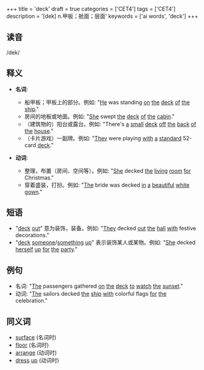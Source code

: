 +++
title = 'deck'
draft = true
categories = ['CET4']
tags = ['CET4']
description = '[dek] n.甲板；舱面；层面'
keywords = ['ai words', 'deck']
+++

## 读音
/dek/

## 释义
- **名词**:
   - 船甲板；甲板上的部分。例如: "[He](/zh/post/he/) was standing [on](/zh/post/on/) [the](/zh/post/the/) [deck](/zh/post/deck/) [of](/zh/post/of/) [the](/zh/post/the/) [ship](/zh/post/ship/)."
   - 房间的地板或地面。例如: "[She](/zh/post/she/) swept [the](/zh/post/the/) [deck](/zh/post/deck/) [of](/zh/post/of/) [the](/zh/post/the/) [cabin](/zh/post/cabin/)."
   - （建筑物的）阳台或露台。例如: "There's [a](/zh/post/a/) [small](/zh/post/small/) [deck](/zh/post/deck/) [off](/zh/post/off/) [the](/zh/post/the/) [back](/zh/post/back/) [of](/zh/post/of/) [the](/zh/post/the/) [house](/zh/post/house/)."
   - （卡片游戏）一副牌。例如: "[They](/zh/post/they/) were playing [with](/zh/post/with/) [a](/zh/post/a/) [standard](/zh/post/standard/) 52-card [deck](/zh/post/deck/)."

- **动词**:
   - 整理，布置（房间、空间等）。例如: "[She](/zh/post/she/) decked [the](/zh/post/the/) [living](/zh/post/living/) [room](/zh/post/room/) [for](/zh/post/for/) Christmas."
   - 穿着盛装，打扮。例如: "[The](/zh/post/the/) bride was decked [in](/zh/post/in/) [a](/zh/post/a/) [beautiful](/zh/post/beautiful/) [white](/zh/post/white/) [gown](/zh/post/gown/)."

## 短语
- "[deck](/zh/post/deck/) [out](/zh/post/out/)" 意为装饰，装备。例如: "[They](/zh/post/they/) decked [out](/zh/post/out/) [the](/zh/post/the/) [hall](/zh/post/hall/) [with](/zh/post/with/) festive decorations."
- "[deck](/zh/post/deck/) [someone](/zh/post/someone/)/[something](/zh/post/something/) [up](/zh/post/up/)" 表示装饰某人或某物。例如: "[She](/zh/post/she/) decked [herself](/zh/post/herself/) [up](/zh/post/up/) [for](/zh/post/for/) [the](/zh/post/the/) [party](/zh/post/party/)."

## 例句
- 名词: "[The](/zh/post/the/) passengers gathered [on](/zh/post/on/) [the](/zh/post/the/) [deck](/zh/post/deck/) [to](/zh/post/to/) [watch](/zh/post/watch/) [the](/zh/post/the/) [sunset](/zh/post/sunset/)."
- 动词: "[The](/zh/post/the/) sailors decked [the](/zh/post/the/) [ship](/zh/post/ship/) [with](/zh/post/with/) colorful flags [for](/zh/post/for/) [the](/zh/post/the/) celebration."

## 同义词
- [surface](/zh/post/surface/) (名词时)
- [floor](/zh/post/floor/) (名词时)
- [arrange](/zh/post/arrange/) (动词时)
- [dress](/zh/post/dress/) [up](/zh/post/up/) (动词时)
